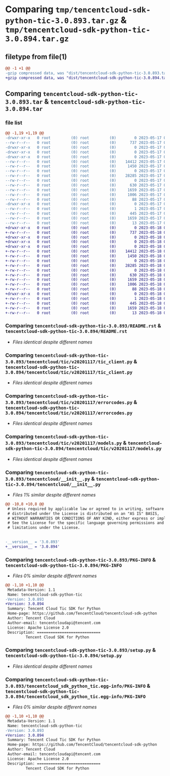 # Comparing `tmp/tencentcloud-sdk-python-tic-3.0.893.tar.gz` & `tmp/tencentcloud-sdk-python-tic-3.0.894.tar.gz`

## filetype from file(1)

```diff
@@ -1 +1 @@
-gzip compressed data, was "dist/tencentcloud-sdk-python-tic-3.0.893.tar", last modified: Wed May 17 03:42:29 2023, max compression
+gzip compressed data, was "dist/tencentcloud-sdk-python-tic-3.0.894.tar", last modified: Thu May 18 00:39:12 2023, max compression
```

## Comparing `tencentcloud-sdk-python-tic-3.0.893.tar` & `tencentcloud-sdk-python-tic-3.0.894.tar`

### file list

```diff
@@ -1,19 +1,19 @@
-drwxr-xr-x   0 root         (0) root         (0)        0 2023-05-17 03:42:29.000000 tencentcloud-sdk-python-tic-3.0.893/
--rw-r--r--   0 root         (0) root         (0)      737 2023-05-17 03:42:29.000000 tencentcloud-sdk-python-tic-3.0.893/README.rst
-drwxr-xr-x   0 root         (0) root         (0)        0 2023-05-17 03:42:29.000000 tencentcloud-sdk-python-tic-3.0.893/tencentcloud/
-drwxr-xr-x   0 root         (0) root         (0)        0 2023-05-17 03:42:29.000000 tencentcloud-sdk-python-tic-3.0.893/tencentcloud/tic/
-drwxr-xr-x   0 root         (0) root         (0)        0 2023-05-17 03:42:29.000000 tencentcloud-sdk-python-tic-3.0.893/tencentcloud/tic/v20201117/
--rw-r--r--   0 root         (0) root         (0)    14412 2023-05-17 03:42:29.000000 tencentcloud-sdk-python-tic-3.0.893/tencentcloud/tic/v20201117/tic_client.py
--rw-r--r--   0 root         (0) root         (0)     1450 2023-05-17 03:42:29.000000 tencentcloud-sdk-python-tic-3.0.893/tencentcloud/tic/v20201117/errorcodes.py
--rw-r--r--   0 root         (0) root         (0)        0 2023-05-17 03:42:29.000000 tencentcloud-sdk-python-tic-3.0.893/tencentcloud/tic/v20201117/__init__.py
--rw-r--r--   0 root         (0) root         (0)    28285 2023-05-17 03:42:29.000000 tencentcloud-sdk-python-tic-3.0.893/tencentcloud/tic/v20201117/models.py
--rw-r--r--   0 root         (0) root         (0)        0 2023-05-17 03:42:29.000000 tencentcloud-sdk-python-tic-3.0.893/tencentcloud/tic/__init__.py
--rw-r--r--   0 root         (0) root         (0)      630 2023-05-17 03:42:29.000000 tencentcloud-sdk-python-tic-3.0.893/tencentcloud/__init__.py
--rw-r--r--   0 root         (0) root         (0)     1659 2023-05-17 03:42:29.000000 tencentcloud-sdk-python-tic-3.0.893/PKG-INFO
--rw-r--r--   0 root         (0) root         (0)     1006 2023-05-17 03:42:29.000000 tencentcloud-sdk-python-tic-3.0.893/setup.py
--rw-r--r--   0 root         (0) root         (0)       88 2023-05-17 03:42:29.000000 tencentcloud-sdk-python-tic-3.0.893/setup.cfg
-drwxr-xr-x   0 root         (0) root         (0)        0 2023-05-17 03:42:29.000000 tencentcloud-sdk-python-tic-3.0.893/tencentcloud_sdk_python_tic.egg-info/
--rw-r--r--   0 root         (0) root         (0)        1 2023-05-17 03:42:29.000000 tencentcloud-sdk-python-tic-3.0.893/tencentcloud_sdk_python_tic.egg-info/dependency_links.txt
--rw-r--r--   0 root         (0) root         (0)      445 2023-05-17 03:42:29.000000 tencentcloud-sdk-python-tic-3.0.893/tencentcloud_sdk_python_tic.egg-info/SOURCES.txt
--rw-r--r--   0 root         (0) root         (0)     1659 2023-05-17 03:42:29.000000 tencentcloud-sdk-python-tic-3.0.893/tencentcloud_sdk_python_tic.egg-info/PKG-INFO
--rw-r--r--   0 root         (0) root         (0)       13 2023-05-17 03:42:29.000000 tencentcloud-sdk-python-tic-3.0.893/tencentcloud_sdk_python_tic.egg-info/top_level.txt
+drwxr-xr-x   0 root         (0) root         (0)        0 2023-05-18 00:39:12.000000 tencentcloud-sdk-python-tic-3.0.894/
+-rw-r--r--   0 root         (0) root         (0)      737 2023-05-18 00:39:12.000000 tencentcloud-sdk-python-tic-3.0.894/README.rst
+drwxr-xr-x   0 root         (0) root         (0)        0 2023-05-18 00:39:12.000000 tencentcloud-sdk-python-tic-3.0.894/tencentcloud/
+drwxr-xr-x   0 root         (0) root         (0)        0 2023-05-18 00:39:12.000000 tencentcloud-sdk-python-tic-3.0.894/tencentcloud/tic/
+drwxr-xr-x   0 root         (0) root         (0)        0 2023-05-18 00:39:12.000000 tencentcloud-sdk-python-tic-3.0.894/tencentcloud/tic/v20201117/
+-rw-r--r--   0 root         (0) root         (0)    14412 2023-05-18 00:39:12.000000 tencentcloud-sdk-python-tic-3.0.894/tencentcloud/tic/v20201117/tic_client.py
+-rw-r--r--   0 root         (0) root         (0)     1450 2023-05-18 00:39:12.000000 tencentcloud-sdk-python-tic-3.0.894/tencentcloud/tic/v20201117/errorcodes.py
+-rw-r--r--   0 root         (0) root         (0)        0 2023-05-18 00:39:12.000000 tencentcloud-sdk-python-tic-3.0.894/tencentcloud/tic/v20201117/__init__.py
+-rw-r--r--   0 root         (0) root         (0)    28285 2023-05-18 00:39:12.000000 tencentcloud-sdk-python-tic-3.0.894/tencentcloud/tic/v20201117/models.py
+-rw-r--r--   0 root         (0) root         (0)        0 2023-05-18 00:39:12.000000 tencentcloud-sdk-python-tic-3.0.894/tencentcloud/tic/__init__.py
+-rw-r--r--   0 root         (0) root         (0)      630 2023-05-18 00:39:12.000000 tencentcloud-sdk-python-tic-3.0.894/tencentcloud/__init__.py
+-rw-r--r--   0 root         (0) root         (0)     1659 2023-05-18 00:39:12.000000 tencentcloud-sdk-python-tic-3.0.894/PKG-INFO
+-rw-r--r--   0 root         (0) root         (0)     1006 2023-05-18 00:39:12.000000 tencentcloud-sdk-python-tic-3.0.894/setup.py
+-rw-r--r--   0 root         (0) root         (0)       88 2023-05-18 00:39:12.000000 tencentcloud-sdk-python-tic-3.0.894/setup.cfg
+drwxr-xr-x   0 root         (0) root         (0)        0 2023-05-18 00:39:12.000000 tencentcloud-sdk-python-tic-3.0.894/tencentcloud_sdk_python_tic.egg-info/
+-rw-r--r--   0 root         (0) root         (0)        1 2023-05-18 00:39:12.000000 tencentcloud-sdk-python-tic-3.0.894/tencentcloud_sdk_python_tic.egg-info/dependency_links.txt
+-rw-r--r--   0 root         (0) root         (0)      445 2023-05-18 00:39:12.000000 tencentcloud-sdk-python-tic-3.0.894/tencentcloud_sdk_python_tic.egg-info/SOURCES.txt
+-rw-r--r--   0 root         (0) root         (0)     1659 2023-05-18 00:39:12.000000 tencentcloud-sdk-python-tic-3.0.894/tencentcloud_sdk_python_tic.egg-info/PKG-INFO
+-rw-r--r--   0 root         (0) root         (0)       13 2023-05-18 00:39:12.000000 tencentcloud-sdk-python-tic-3.0.894/tencentcloud_sdk_python_tic.egg-info/top_level.txt
```

### Comparing `tencentcloud-sdk-python-tic-3.0.893/README.rst` & `tencentcloud-sdk-python-tic-3.0.894/README.rst`

 * *Files identical despite different names*

### Comparing `tencentcloud-sdk-python-tic-3.0.893/tencentcloud/tic/v20201117/tic_client.py` & `tencentcloud-sdk-python-tic-3.0.894/tencentcloud/tic/v20201117/tic_client.py`

 * *Files identical despite different names*

### Comparing `tencentcloud-sdk-python-tic-3.0.893/tencentcloud/tic/v20201117/errorcodes.py` & `tencentcloud-sdk-python-tic-3.0.894/tencentcloud/tic/v20201117/errorcodes.py`

 * *Files identical despite different names*

### Comparing `tencentcloud-sdk-python-tic-3.0.893/tencentcloud/tic/v20201117/models.py` & `tencentcloud-sdk-python-tic-3.0.894/tencentcloud/tic/v20201117/models.py`

 * *Files identical despite different names*

### Comparing `tencentcloud-sdk-python-tic-3.0.893/tencentcloud/__init__.py` & `tencentcloud-sdk-python-tic-3.0.894/tencentcloud/__init__.py`

 * *Files 1% similar despite different names*

```diff
@@ -10,8 +10,8 @@
 # Unless required by applicable law or agreed to in writing, software
 # distributed under the License is distributed on an "AS IS" BASIS,
 # WITHOUT WARRANTIES OR CONDITIONS OF ANY KIND, either express or implied.
 # See the License for the specific language governing permissions and
 # limitations under the License.
 
 
-__version__ = '3.0.893'
+__version__ = '3.0.894'
```

### Comparing `tencentcloud-sdk-python-tic-3.0.893/PKG-INFO` & `tencentcloud-sdk-python-tic-3.0.894/PKG-INFO`

 * *Files 0% similar despite different names*

```diff
@@ -1,10 +1,10 @@
 Metadata-Version: 1.1
 Name: tencentcloud-sdk-python-tic
-Version: 3.0.893
+Version: 3.0.894
 Summary: Tencent Cloud Tic SDK for Python
 Home-page: https://github.com/TencentCloud/tencentcloud-sdk-python
 Author: Tencent Cloud
 Author-email: tencentcloudapi@tencent.com
 License: Apache License 2.0
 Description: ============================
         Tencent Cloud SDK for Python
```

### Comparing `tencentcloud-sdk-python-tic-3.0.893/setup.py` & `tencentcloud-sdk-python-tic-3.0.894/setup.py`

 * *Files identical despite different names*

### Comparing `tencentcloud-sdk-python-tic-3.0.893/tencentcloud_sdk_python_tic.egg-info/PKG-INFO` & `tencentcloud-sdk-python-tic-3.0.894/tencentcloud_sdk_python_tic.egg-info/PKG-INFO`

 * *Files 0% similar despite different names*

```diff
@@ -1,10 +1,10 @@
 Metadata-Version: 1.1
 Name: tencentcloud-sdk-python-tic
-Version: 3.0.893
+Version: 3.0.894
 Summary: Tencent Cloud Tic SDK for Python
 Home-page: https://github.com/TencentCloud/tencentcloud-sdk-python
 Author: Tencent Cloud
 Author-email: tencentcloudapi@tencent.com
 License: Apache License 2.0
 Description: ============================
         Tencent Cloud SDK for Python
```

